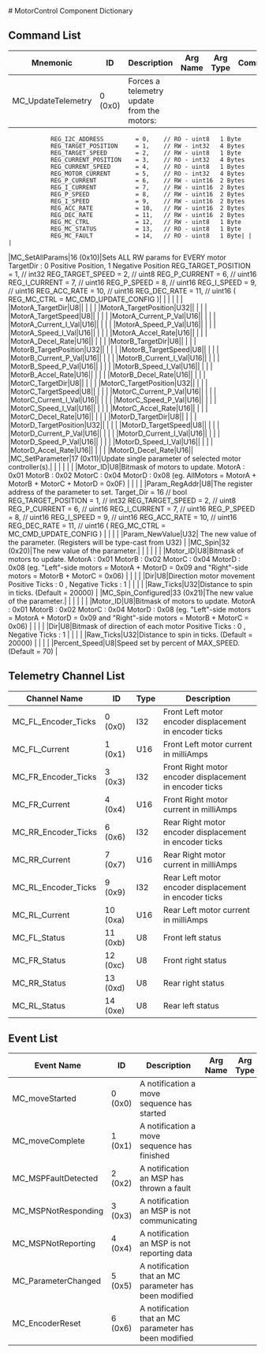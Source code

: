 <title>MotorControl Component Dictionary</title>
# MotorControl Component Dictionary


## Command List

|Mnemonic|ID|Description|Arg Name|Arg Type|Comment
|---|---|---|---|---|---|
|MC_UpdateTelemetry|0 (0x0)|Forces a telemetry update from the motors:
                REG_I2C_ADDRESS         = 0,    // RO - uint8   1 Byte
                REG_TARGET_POSITION     = 1,    // RW - int32   4 Bytes
                REG_TARGET_SPEED        = 2,    // RW - uint8   1 Byte
                REG_CURRENT_POSITION    = 3,    // RO - int32   4 Bytes
                REG_CURRENT_SPEED       = 4,    // RO - uint8   1 Bytes
                REG_MOTOR_CURRENT       = 5,    // RO - int32   4 Bytes
                REG_P_CURRENT           = 6,    // RW - uint16  2 Bytes
                REG_I_CURRENT           = 7,    // RW - uint16  2 Bytes
                REG_P_SPEED             = 8,    // RW - uint16  2 Bytes
                REG_I_SPEED             = 9,    // RW - uint16  2 Bytes
                REG_ACC_RATE            = 10,   // RW - uint16  2 Bytes
                REG_DEC_RATE            = 11,   // RW - uint16  2 Bytes
                REG_MC_CTRL             = 12,   // RW - uint8   1 Byte
                REG_MC_STATUS           = 13,   // RO - uint8   1 Byte
                REG_MC_FAULT            = 14,   // RO - uint8   1 Byte| | |
|MC_SetAllParams|16 (0x10)|Sets ALL RW params for EVERY motor
                TargetDir : 0 Positive Position, 1 Negative Position
                REG_TARGET_POSITION     = 1,    // int32
                REG_TARGET_SPEED        = 2,    // uint8
                REG_P_CURRENT           = 6,    // uint16
                REG_I_CURRENT           = 7,    // uint16
                REG_P_SPEED             = 8,    // uint16
                REG_I_SPEED             = 9,    // uint16
                REG_ACC_RATE            = 10,   // uint16
                REG_DEC_RATE            = 11,   // uint16
                ( REG_MC_CTRL = MC_CMD_UPDATE_CONFIG )| | |
| | | |MotorA_TargetDir|U8||
| | | |MotorA_TargetPosition|U32||
| | | |MotorA_TargetSpeed|U8||
| | | |MotorA_Current_P_Val|U16||
| | | |MotorA_Current_I_Val|U16||
| | | |MotorA_Speed_P_Val|U16||
| | | |MotorA_Speed_I_Val|U16||
| | | |MotorA_Accel_Rate|U16||
| | | |MotorA_Decel_Rate|U16||
| | | |MotorB_TargetDir|U8||
| | | |MotorB_TargetPosition|U32||
| | | |MotorB_TargetSpeed|U8||
| | | |MotorB_Current_P_Val|U16||
| | | |MotorB_Current_I_Val|U16||
| | | |MotorB_Speed_P_Val|U16||
| | | |MotorB_Speed_I_Val|U16||
| | | |MotorB_Accel_Rate|U16||
| | | |MotorB_Decel_Rate|U16||
| | | |MotorC_TargetDir|U8||
| | | |MotorC_TargetPosition|U32||
| | | |MotorC_TargetSpeed|U8||
| | | |MotorC_Current_P_Val|U16||
| | | |MotorC_Current_I_Val|U16||
| | | |MotorC_Speed_P_Val|U16||
| | | |MotorC_Speed_I_Val|U16||
| | | |MotorC_Accel_Rate|U16||
| | | |MotorC_Decel_Rate|U16||
| | | |MotorD_TargetDir|U8||
| | | |MotorD_TargetPosition|U32||
| | | |MotorD_TargetSpeed|U8||
| | | |MotorD_Current_P_Val|U16||
| | | |MotorD_Current_I_Val|U16||
| | | |MotorD_Speed_P_Val|U16||
| | | |MotorD_Speed_I_Val|U16||
| | | |MotorD_Accel_Rate|U16||
| | | |MotorD_Decel_Rate|U16||
|MC_SetParameter|17 (0x11)|Update single parameter of selected motor controller(s).| | |
| | | |Motor_ID|U8|Bitmask of motors to update.
                        MotorA    : 0x01
                        MotorB    : 0x02
                        MotorC    : 0x04
                        MotorD    : 0x08
                        (eg. AllMotors = MotorA + MotorB + MotorC + MotorD = 0x0F)
                    |
| | | |Param_RegAddr|U8|The register address of the parameter to set.
                        Target_Dir              = 16    // bool
                        REG_TARGET_POSITION     = 1,    // int32
                        REG_TARGET_SPEED        = 2,    // uint8
                        REG_P_CURRENT           = 6,    // uint16
                        REG_I_CURRENT           = 7,    // uint16
                        REG_P_SPEED             = 8,    // uint16
                        REG_I_SPEED             = 9,    // uint16
                        REG_ACC_RATE            = 10,   // uint16
                        REG_DEC_RATE            = 11,   // uint16
                        ( REG_MC_CTRL = MC_CMD_UPDATE_CONFIG )
                    |
| | | |Param_NewValue|U32| The new value of the parameter. 
                        (Registers will be type-cast from U32)
                    |
|MC_Spin|32 (0x20)|The new value of the parameter.| | |
| | | |Motor_ID|U8|Bitmask of motors to update.
                        MotorA : 0x01
                        MotorB : 0x02
                        MotorC : 0x04
                        MotorD : 0x08
                        (eg. "Left"-side motors = MotorA + MotorD = 0x09
                        and "Right"-side motors = MotorB + MotorC = 0x06)
                    |
| | | |Dir|U8|Direction motor movement
                        Positive Ticks : 0 , Negative Ticks : 1
                    |
| | | |Raw_Ticks|U32|Distance to spin in ticks.
                        (Default = 20000)
                    |
|MC_Spin_Configured|33 (0x21)|The new value of the parameter.| | |
| | | |Motor_ID|U8|Bitmask of motors to update.
                        MotorA : 0x01
                        MotorB : 0x02
                        MotorC : 0x04
                        MotorD : 0x08
                        (eg. "Left"-side motors = MotorA + MotorD = 0x09
                        and "Right"-side motors = MotorB + MotorC = 0x06)
                    |
| | | |Dir|U8|Bitmask of direction of each motor
                        Positive Ticks : 0 , Negative Ticks : 1
                    |
| | | |Raw_Ticks|U32|Distance to spin in ticks.
                      (Default = 20000)
                    |
| | | |Percent_Speed|U8|Speed set by percent of MAX_SPEED.
                      (Default = 70)
                    |

## Telemetry Channel List

|Channel Name|ID|Type|Description|
|---|---|---|---|
|MC_FL_Encoder_Ticks|0 (0x0)|I32|Front Left motor encoder displacement in encoder ticks|
|MC_FL_Current|1 (0x1)|U16|Front Left motor current in milliAmps|
|MC_FR_Encoder_Ticks|3 (0x3)|I32|Front Right motor encoder displacement in encoder ticks|
|MC_FR_Current|4 (0x4)|U16|Front Right motor current in milliAmps|
|MC_RR_Encoder_Ticks|6 (0x6)|I32|Rear Right motor encoder displacement in encoder ticks|
|MC_RR_Current|7 (0x7)|U16|Rear Right motor current in milliAmps|
|MC_RL_Encoder_Ticks|9 (0x9)|I32|Rear Left motor encoder displacement in encoder ticks|
|MC_RL_Current|10 (0xa)|U16|Rear Left motor current in milliAmps|
|MC_FL_Status|11 (0xb)|U8|Front left status|
|MC_FR_Status|12 (0xc)|U8|Front right status|
|MC_RR_Status|13 (0xd)|U8|Rear right status|
|MC_RL_Status|14 (0xe)|U8|Rear left status|

## Event List

|Event Name|ID|Description|Arg Name|Arg Type|Arg Size|Description
|---|---|---|---|---|---|---|
|MC_moveStarted|0 (0x0)|A notification a move sequence has started| | | | |
|MC_moveComplete|1 (0x1)|A notification a move sequence has finished| | | | |
|MC_MSPFaultDetected|2 (0x2)|A notification an MSP has thrown a fault| | | | |
|MC_MSPNotResponding|3 (0x3)|A notification an MSP is not communicating| | | | |
|MC_MSPNotReporting|4 (0x4)|A notification an MSP is not reporting data| | | | |
|MC_ParameterChanged|5 (0x5)|A notification that an MC parameter has been modified| | | | |
|MC_EncoderReset|6 (0x6)|A notification that an MC parameter has been modified| | | | |

